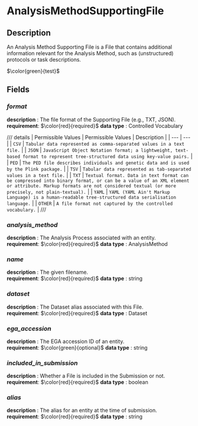 # AnalysisMethodSupportingFile

## Description
An Analysis Method Supporting File is a File that contains additional information relevant for the Analysis Method, such as (unstructured) protocols or task descriptions.

$\color{green}{test}$

## Fields
### ***format***
**description** : The file format of the Supporting File (e.g., TXT, JSON).<br>
**requirement**:  $\color{red}{required}$
**data type** : Controlled Vocabulary <br>

/// details | Permissible Values
| Permissible Values | Description |
| --- | --- |
| `CSV` | `Tabular data represented as comma-separated values in a text file.` |
| `JSON` | `JavaScript Object Notation format; a lightweight, text-based format to represent tree-structured data using key-value pairs.` |
| `PED` | `The PED file describes individuals and genetic data and is used by the Plink package.` |
| `TSV` | `Tabular data represented as tab-separated values in a text file.` |
| `TXT` | `Textual format. Data in text format can be compressed into binary format, or can be a value of an XML element or attribute. Markup formats are not considered textual (or more precisely, not plain-textual).` |
| `YAML` | `YAML (YAML Ain't Markup Language) is a human-readable tree-structured data serialisation language.` |
| `OTHER` | `A file format not captured by the controlled vocabulary.` |
///

### ***analysis_method***
**description** : The Analysis Process associated with an entity.<br>
**requirement**:  $\color{red}{required}$
**data type** : AnalysisMethod <br>
### ***name***
**description** : The given filename.<br>
**requirement**:  $\color{red}{required}$
**data type** : string <br>
### ***dataset***
**description** : The Dataset alias associated with this File.<br>
**requirement**:  $\color{red}{required}$
**data type** : Dataset <br>
### ***ega_accession***
**description** : The EGA accession ID of an entity.<br>
**requirement**:  $\color{green}{optional}$
**data type** : string <br>
### ***included_in_submission***
**description** : Whether a File is included in the Submission or not.<br>
**requirement**:  $\color{red}{required}$
**data type** : boolean <br>
### ***alias***
**description** : The alias for an entity at the time of submission.<br>
**requirement**:  $\color{red}{required}$
**data type** : string <br>
